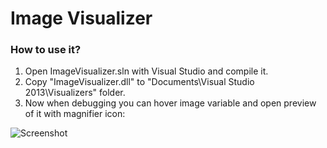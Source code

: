 Image Visualizer
===============

### How to use it?

1. Open ImageVisualizer.sln with Visual Studio and compile it.
2. Copy "ImageVisualizer.dll" to "Documents\Visual Studio 2013\Visualizers" folder.
3. Now when debugging you can hover image variable and open preview of it with magnifier icon:

![Screenshot](https://dl.dropbox.com/u/14076298/ShareX/2013/12/Xe9YTI5DwO.png)
